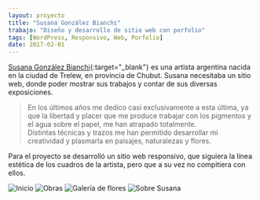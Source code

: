```yaml
---
layout: proyecto
title: "Susana González Bianchi"
trabajo: "Diseño y desarrollo de sitio web con porfolio"
tags: [WordPress, Responsivo, Web, Porfolio]
date: 2017-02-01
---
```


[Susana González Bianchi](http://www.gonzalezbianchi.com.ar/){:target="_blank"} es una artista argentina nacida en la ciudad de Trelew, en provincia de Chubut. Susana necesitaba un sitio web, donde poder mostrar sus trabajos y contar de sus diversas exposiciones.

> En los últimos años me dedico casi exclusivamente a esta última, ya que la libertad y placer que me produce trabajar con los pigmentos y el agua sobre el papel, me han atrapado totalmente.  
> Distintas técnicas y trazos me han permitido desarrollar mi creatividad y plasmarla en paisajes, naturalezas y flores.

Para el proyecto se desarrolló un sitio web responsivo, que siguiera la línea estética de los cuadros de la artista, pero que a su vez no compitiera con ellos.

<div class="carousel">
    <img src="{{ site.baseurl }}/img/2017_susana1.jpg" alt="Inicio" />
    <img src="{{ site.baseurl }}/img/2017_susana2.jpg" alt="Obras" />
    <img src="{{ site.baseurl }}/img/2017_susana3.jpg" alt="Galería de flores" />
    <img src="{{ site.baseurl }}/img/2017_susana4.jpg" alt="Sobre Susana" />
</div>

